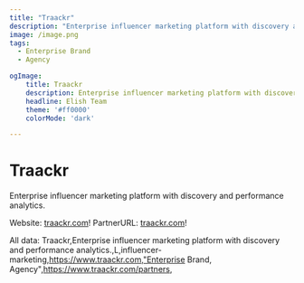 ```yaml
---
title: "Traackr"
description: "Enterprise influencer marketing platform with discovery and performance analytics."
image: /image.png
tags: 
  - Enterprise Brand
  - Agency

ogImage:
    title: Traackr
    description: Enterprise influencer marketing platform with discovery and performance analytics.
    headline: Elish Team
    theme: '#ff0000'
    colorMode: 'dark'

---
```


# Traackr

Enterprise influencer marketing platform with discovery and performance analytics.

Website: [traackr.com](https://www.traackr.com)!
PartnerURL: [traackr.com](https://www.traackr.com/partners)!

All data:
Traackr,Enterprise influencer marketing platform with discovery and performance analytics.,L,influencer-marketing,https://www.traackr.com,"Enterprise Brand, Agency",https://www.traackr.com/partners,
